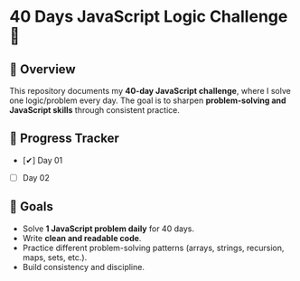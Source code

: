 # 40 Days JavaScript Logic Challenge 🚀

## 📌 Overview
This repository documents my **40-day JavaScript challenge**, where I solve one logic/problem every day. The goal is to sharpen **problem-solving and JavaScript skills** through consistent practice.

## 📅 Progress Tracker
- [✔] Day 01  
- [ ] Day 02


## 🎯 Goals
- Solve **1 JavaScript problem daily** for 40 days.  
- Write **clean and readable code**.  
- Practice different problem-solving patterns (arrays, strings, recursion, maps, sets, etc.).  
- Build consistency and discipline.  
